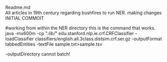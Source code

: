 Readme.md   
All articles in 19th century regarding bushfires to run NER. 
making changes INITIAL COMMOIT

#working from within the NER directory this is the command that works. 
java -mx600m -cp "*:lib/*" edu.stanford.nlp.ie.crf.CRFClassifier -loadClassifier classifiers/english.all.3class.distsim.crf.ser.gz -outputFormat tabbedEntities -textFile sample.txt>sample.tsv



-outputDirectory 
cannot batch!
